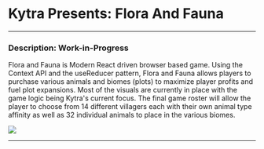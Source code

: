 # Kytra Presents: Flora And Fauna
---

### Description: Work-in-Progress
Flora and Fauna is Modern React driven browser based game.  Using the Context API and the useReducer pattern, Flora and Fauna
allows players to purchase various animals and biomes (plots) to maximize player profits and fuel plot expansions.  Most of
the visuals are currently in place with the game logic being Kytra's current focus.  The final game roster will allow the
player to choose from 14 different villagers each with their own animal type affinity as well as 32 individual animals to
place in the various biomes.

<img src="/KytraFloraAndFaunaVisualDemo.gif">

---


